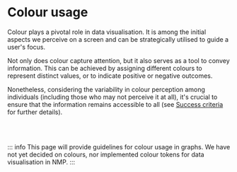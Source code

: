 # Colour usage

Colour plays a pivotal role in data visualisation. It is among the initial aspects we perceive on a screen and can be strategically utilised to guide a user's focus.

Not only does colour capture attention, but it also serves as a tool to convey information. This can be achieved by assigning different colours to represent distinct values, or to indicate positive or negative outcomes.

Nonetheless, considering the variability in colour perception among individuals (including those who may not perceive it at all), it's crucial to ensure that the information remains accessible to all (see [Success criteria](/foundations/data-visualization/colour-usage/) for further details).

<br>
<br>

::: info
This page will provide guidelines for colour usage in graphs. We have not yet decided on colours, nor implemented colour tokens for data visualisation in NMP.
:::
